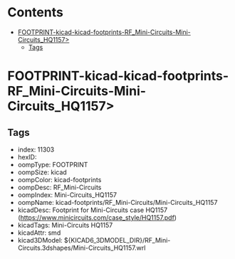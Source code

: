 



Contents
========

* [FOOTPRINT-kicad-kicad-footprints-RF_Mini-Circuits-Mini-Circuits_HQ1157>](#footprint-kicad-kicad-footprints-rf_mini-circuits-mini-circuits_hq1157)
	* [Tags](#tags)

# FOOTPRINT-kicad-kicad-footprints-RF_Mini-Circuits-Mini-Circuits_HQ1157>

## Tags

- index: 11303
- hexID: 
- oompType: FOOTPRINT
- oompSize: kicad
- oompColor: kicad-footprints
- oompDesc: RF_Mini-Circuits
- oompIndex: Mini-Circuits_HQ1157
- oompName: kicad-footprints/RF_Mini-Circuits/Mini-Circuits_HQ1157
- kicadDesc: Footprint for Mini-Circuits case HQ1157 (https://www.minicircuits.com/case_style/HQ1157.pdf)
- kicadTags: Mini-Circuits HQ1157
- kicadAttr: smd
- kicad3DModel: ${KICAD6_3DMODEL_DIR}/RF_Mini-Circuits.3dshapes/Mini-Circuits_HQ1157.wrl
